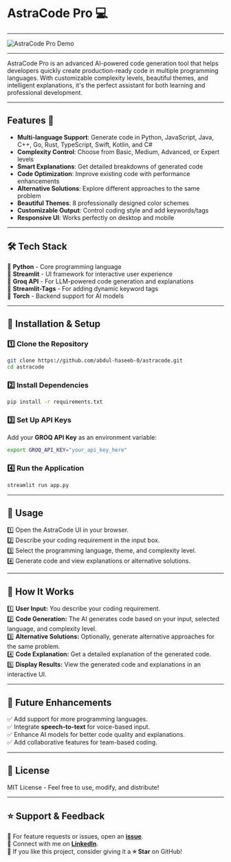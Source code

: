 # AstraCode Pro 💻
---
![AstraCode Pro Demo](https://drive.google.com/file/d/1tBoUp7H0IDE5Zyc85nqnJOo8c-rJQGQM/view?usp=sharing) 

---
AstraCode Pro is an advanced AI-powered code generation tool that helps developers quickly create production-ready code in multiple programming languages. With customizable complexity levels, beautiful themes, and intelligent explanations, it's the perfect assistant for both learning and professional development.

---
## Features 🚀
- **Multi-language Support**: Generate code in Python, JavaScript, Java, C++, Go, Rust, TypeScript, Swift, Kotlin, and C#
- **Complexity Control**: Choose from Basic, Medium, Advanced, or Expert levels
- **Smart Explanations**: Get detailed breakdowns of generated code
- **Code Optimization**: Improve existing code with performance enhancements
- **Alternative Solutions**: Explore different approaches to the same problem
- **Beautiful Themes**: 8 professionally designed color schemes
- **Customizable Output**: Control coding style and add keywords/tags
- **Responsive UI**: Works perfectly on desktop and mobile

---
## 🛠️ Tech Stack
🔹 **Python** - Core programming language  
🔹 **Streamlit** - UI framework for interactive user experience  
🔹 **Groq API** - For LLM-powered code generation and explanations  
🔹 **Streamlit-Tags** - For adding dynamic keyword tags  
🔹 **Torch** - Backend support for AI models  

---
## 🚀 Installation & Setup
### 1️⃣ Clone the Repository
```bash
git clone https://github.com/abdul-haseeb-0/astracode.git
cd astracode
```

### 2️⃣ Install Dependencies
```bash
pip install -r requirements.txt
```

### 3️⃣ Set Up API Keys
Add your **GROQ API Key** as an environment variable:
```bash
export GROQ_API_KEY="your_api_key_here"
```

### 4️⃣ Run the Application
```bash
streamlit run app.py
```

---
## 📌 Usage
1️⃣ Open the AstraCode UI in your browser.  
2️⃣ Describe your coding requirement in the input box.  
3️⃣ Select the programming language, theme, and complexity level.  
4️⃣ Generate code and view explanations or alternative solutions.  

---

## 🤖 How It Works
1️⃣ **User Input:** You describe your coding requirement.  
2️⃣ **Code Generation:** The AI generates code based on your input, selected language, and complexity level.  
3️⃣ **Alternative Solutions:** Optionally, generate alternative approaches for the same problem.  
4️⃣ **Code Explanation:** Get a detailed explanation of the generated code.  
5️⃣ **Display Results:** View the generated code and explanations in an interactive UI.  

---

## 📝 Future Enhancements
✅ Add support for more programming languages.  
✅ Integrate **speech-to-text** for voice-based input.  
✅ Enhance AI models for better code quality and explanations.  
✅ Add collaborative features for team-based coding.  

---

## 📜 License
MIT License - Feel free to use, modify, and distribute!  

---

## ⭐ Support & Feedback
🔗 For feature requests or issues, open an **[issue](https://github.com/abdul-haseeb-0/astracode/issues)**.  
💬 Connect with me on **[LinkedIn](https://www.linkedin.com/in/abdul-haseeb-980075323/)**.  
🚀 If you like this project, consider giving it a **⭐ Star** on GitHub!